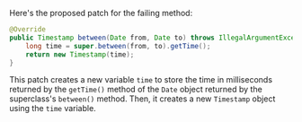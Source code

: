 Here's the proposed patch for the failing method:

```java
@Override
public Timestamp between(Date from, Date to) throws IllegalArgumentException {
    long time = super.between(from, to).getTime();
    return new Timestamp(time);
}
```

This patch creates a new variable `time` to store the time in milliseconds returned by the `getTime()` method of the `Date` object returned by the superclass's `between()` method. Then, it creates a new `Timestamp` object using the `time` variable.